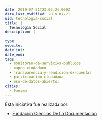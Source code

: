```yaml
---
date: 2019-07-21T23:02:24.000Z
date_last_modified: 2019-07-21
uid: tecnologia-social
title: |
  Tecnología Social
description: |
  
type: 
website: 
date_ini: 
date_end: 
tags:
  - monitoreo-de-servicios-publicos
  - mapeo-ciudadano
  - transparencia-y-rendicion-de-cuentas
  - participación-ciudadana
  - uso-de-datos-abiertos
cities: 
  - Panamá
---
```


Esta iniciativa fue realizada por:

- [Fundación Ciencias De La Documentación](/organizaciones/fundacion-ciencias-de-la-documentacion)
